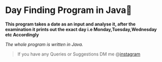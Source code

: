# Day Finding Program in Java🍵
**This program takes a date as an input and analyse it, after the examination it prints out the exact day i.e Monday,Tuesday,Wednesday etc Accordingly**

*The whole program is written in Java.*
> If you have any Queries or Suggestions DM me @[instagram](https://www.instagram.com/bhoju.ig)
